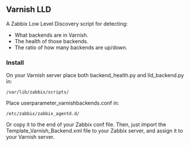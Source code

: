 ## Varnish LLD

A Zabbix Low Level Discovery script for detecting:

  * What backends are in Varnish.
  * The health of those backends.
  * The ratio of how many backends are up/down.

### Install

On your Varnish server place both backend_health.py and lld_backend.py in:

```
/var/lib/zabbix/scripts/
```

Place userparameter_varnishbackends.conf in:

```
/etc/zabbix/zabbix_agentd.d/
```

Or copy it to the end of your Zabbix conf file. Then, just import the
Template_Varnish_Backend.xml file to your Zabbix server, and assign it to your
Varnish server.
